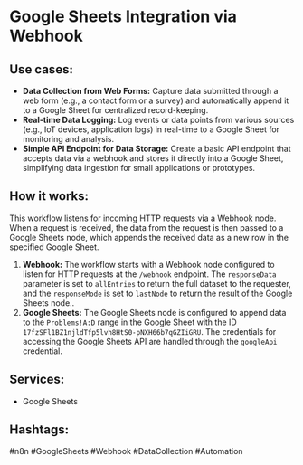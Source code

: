 # Google Sheets Integration via Webhook

## Use cases:

*   **Data Collection from Web Forms:**  Capture data submitted through a web form (e.g., a contact form or a survey) and automatically append it to a Google Sheet for centralized record-keeping.
*   **Real-time Data Logging:**  Log events or data points from various sources (e.g., IoT devices, application logs) in real-time to a Google Sheet for monitoring and analysis.
*   **Simple API Endpoint for Data Storage:**  Create a basic API endpoint that accepts data via a webhook and stores it directly into a Google Sheet, simplifying data ingestion for small applications or prototypes.

## How it works:

This workflow listens for incoming HTTP requests via a Webhook node. When a request is received, the data from the request is then passed to a Google Sheets node, which appends the received data as a new row in the specified Google Sheet.

1.  **Webhook:**  The workflow starts with a Webhook node configured to listen for HTTP requests at the `/webhook` endpoint.  The `responseData` parameter is set to `allEntries` to return the full dataset to the requester, and the `responseMode` is set to `lastNode` to return the result of the Google Sheets node..
2.  **Google Sheets:**  The Google Sheets node is configured to append data to the `Problems!A:D` range in the Google Sheet with the ID `17fzSFl1BZ1njldTfp5lvh8HtS0-pNXH66b7qGZIiGRU`. The credentials for accessing the Google Sheets API are handled through the `googleApi` credential.

## Services:

*   Google Sheets

## Hashtags:

#n8n #GoogleSheets #Webhook #DataCollection #Automation
